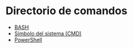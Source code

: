 # Directorio de comandos

-   [BASH](bash)
-   [Símbolo del sistema (CMD)](cmd)
-   [PowerShell](powershell)